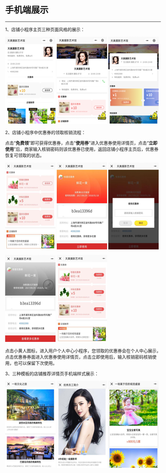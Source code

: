 # 手机端展示

---

1、店铺小程序主页三种页面风格的展示：

![](/assets/import.png46663) ![](/assets/import.png466321) ![](/assets/import.png7412589)

2、店铺小程序中优惠券的领取核销流程：

点击“**免费领**”即可获得优惠券，点击“**使用券**”进入优惠券使用详情页，点击“**立即使用**”后，商家输入核销密码则该优惠券已使用，返回店铺小程序主页后，优惠券恢复可领取的状态。

![](/assets/import.png45645) ![](/assets/import.png65465) ![](/assets/import.png25445)

![](/assets/import.png14565) ![](/assets/import.png25889)

点击小黄人图标，进入用户个人中心小程序，您领取的优惠券会在个人中心展示，点击优惠券券面进入优惠券使用详情页，点击立即使用后，输入核销密码核销使用，也可以保留下次使用。

3、三种模板的店铺推荐详情页手机端样式展示：

![](/assets/import.png32552) ![](/assets/import.png58998) ![](/assets/import.png58778)

